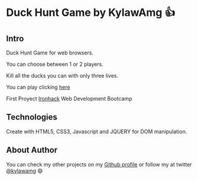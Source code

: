 # Duck Hunt Game by KylawAmg :+1:

## Intro

Duck Hunt Game for web browsers.

You can choose between 1 or 2 players.

Kill all the ducks you can with only three lives.

You can play clicking [here](https://kylawamg.github.io/duck_hunt/)

First Proyect [Ironhack](https://www.ironhack.com/en) Web Development Bootcamp

## Technologies

Create with HTML5, CSS3, Javascript and JQUERY for DOM manipulation.


## About Author

You can check my other projects on my [Github profile](https://github.com/kylawamg/) or follow my at twitter [@kylawamg](https://twitter.com/kylawAMG) :smile:

